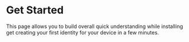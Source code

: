 # Get Started

This page allows you to build overall quick understanding while installing get creating your first identity for your device in a few minutes.


